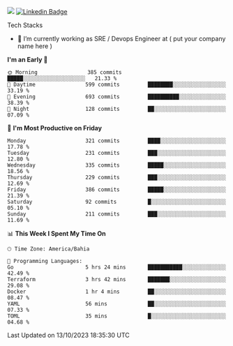 ![](https://komarev.com/ghpvc/?username=miltlima&color=blue) [![Linkedin Badge](https://img.shields.io/badge/-LinkedIn-blue?style=flat-square&logo=Linkedin&logoColor=white&link=https://www.linkedin.com/in/miltonlimaj/)](https://www.linkedin.com/in/miltonlimaj/) 


Tech Stacks
                 

- 🔭 I’m currently working as SRE / Devops Engineer at ( put your company name here )


<!--START_SECTION:waka-->
**I'm an Early 🐤** 

```text
🌞 Morning                385 commits         █████░░░░░░░░░░░░░░░░░░░░   21.33 % 
🌆 Daytime                599 commits         ████████░░░░░░░░░░░░░░░░░   33.19 % 
🌃 Evening                693 commits         ██████████░░░░░░░░░░░░░░░   38.39 % 
🌙 Night                  128 commits         ██░░░░░░░░░░░░░░░░░░░░░░░   07.09 % 
```
📅 **I'm Most Productive on Friday** 

```text
Monday                   321 commits         ████░░░░░░░░░░░░░░░░░░░░░   17.78 % 
Tuesday                  231 commits         ███░░░░░░░░░░░░░░░░░░░░░░   12.80 % 
Wednesday                335 commits         █████░░░░░░░░░░░░░░░░░░░░   18.56 % 
Thursday                 229 commits         ███░░░░░░░░░░░░░░░░░░░░░░   12.69 % 
Friday                   386 commits         █████░░░░░░░░░░░░░░░░░░░░   21.39 % 
Saturday                 92 commits          █░░░░░░░░░░░░░░░░░░░░░░░░   05.10 % 
Sunday                   211 commits         ███░░░░░░░░░░░░░░░░░░░░░░   11.69 % 
```


📊 **This Week I Spent My Time On** 

```text
🕑︎ Time Zone: America/Bahia

💬 Programming Languages: 
Go                       5 hrs 24 mins       ███████████░░░░░░░░░░░░░░   42.49 % 
Terraform                3 hrs 42 mins       ███████░░░░░░░░░░░░░░░░░░   29.08 % 
Docker                   1 hr 4 mins         ██░░░░░░░░░░░░░░░░░░░░░░░   08.47 % 
YAML                     56 mins             ██░░░░░░░░░░░░░░░░░░░░░░░   07.33 % 
TOML                     35 mins             █░░░░░░░░░░░░░░░░░░░░░░░░   04.68 % 
```


 Last Updated on 13/10/2023 18:35:30 UTC
<!--END_SECTION:waka-->
